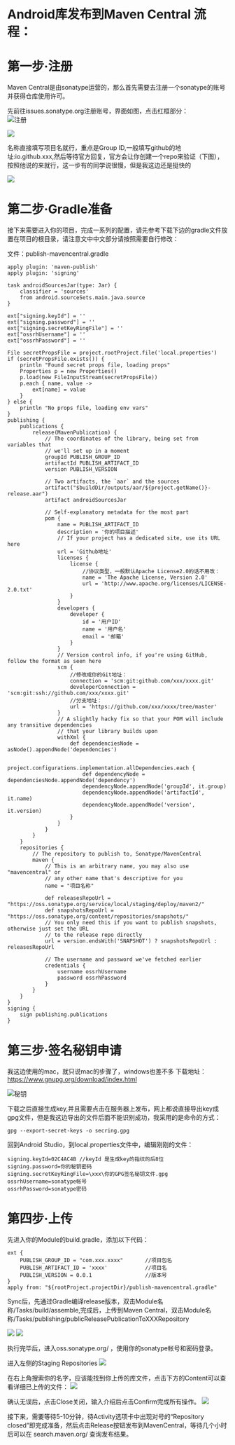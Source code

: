 # Android库发布到Maven Central 流程：

# 第一步·注册
Maven Central是由sonatype运营的，那么首先需要去注册一个sonatype的账号并获得仓库使用许可。

先前往issues.sonatype.org注册账号，界面如图，点击红框部分：  
![注册](https://p3-juejin.byteimg.com/tos-cn-i-k3u1fbpfcp/e0f5b0887fa4480ebad6f055c11a70d9~tplv-k3u1fbpfcp-zoom-1.image)

![](https://p3-juejin.byteimg.com/tos-cn-i-k3u1fbpfcp/66e5dde710184d528454a71be6511c38~tplv-k3u1fbpfcp-zoom-1.image)

名称直接填写项目名就行，重点是Group ID,一般填写github的地址:io.github.xxx,然后等待官方回复，官方会让你创建一个repo来验证（下图），按照他说的来就行，这一步有的同学说很慢，但是我这边还是挺快的

![](https://github.com/cwsky0221/ImageCache/blob/main/3FA44E50-5911-46BC-A8DC-181F6972A922.png?raw=true)

# 第二步·Gradle准备
接下来需要进入你的项目，完成一系列的配置，请先参考下载下边的gradle文件放置在项目的根目录，请注意文中中文部分请按照需要自行修改：

文件：publish-mavencentral.gradle

```
apply plugin: 'maven-publish'
apply plugin: 'signing'

task androidSourcesJar(type: Jar) {
    classifier = 'sources'
    from android.sourceSets.main.java.source
}

ext["signing.keyId"] = ''
ext["signing.password"] = ''
ext["signing.secretKeyRingFile"] = ''
ext["ossrhUsername"] = ''
ext["ossrhPassword"] = ''

File secretPropsFile = project.rootProject.file('local.properties')
if (secretPropsFile.exists()) {
    println "Found secret props file, loading props"
    Properties p = new Properties()
    p.load(new FileInputStream(secretPropsFile))
    p.each { name, value ->
        ext[name] = value
    }
} else {
    println "No props file, loading env vars"
}
publishing {
    publications {
        release(MavenPublication) {
            // The coordinates of the library, being set from variables that
            // we'll set up in a moment
            groupId PUBLISH_GROUP_ID
            artifactId PUBLISH_ARTIFACT_ID
            version PUBLISH_VERSION

            // Two artifacts, the `aar` and the sources
            artifact("$buildDir/outputs/aar/${project.getName()}-release.aar")
            artifact androidSourcesJar

            // Self-explanatory metadata for the most part
            pom {
                name = PUBLISH_ARTIFACT_ID
                description = '你的项目描述'
                // If your project has a dedicated site, use its URL here
                url = 'Github地址'
                licenses {
                    license {
                    	//协议类型，一般默认Apache License2.0的话不用改：
                        name = 'The Apache License, Version 2.0'
                        url = 'http://www.apache.org/licenses/LICENSE-2.0.txt'
                    }
                }
                developers {
                    developer {
                        id = '用户ID'
                        name = '用户名'
                        email = '邮箱'
                    }
                }
                // Version control info, if you're using GitHub, follow the format as seen here
                scm {
                	//修改成你的Git地址：
                    connection = 'scm:git:github.com/xxx/xxxx.git'
                    developerConnection = 'scm:git:ssh://github.com/xxx/xxxx.git'
                    //分支地址：
                    url = 'https://github.com/xxx/xxxx/tree/master'
                }
                // A slightly hacky fix so that your POM will include any transitive dependencies
                // that your library builds upon
                withXml {
                    def dependenciesNode = asNode().appendNode('dependencies')

                    project.configurations.implementation.allDependencies.each {
                        def dependencyNode = dependenciesNode.appendNode('dependency')
                        dependencyNode.appendNode('groupId', it.group)
                        dependencyNode.appendNode('artifactId', it.name)
                        dependencyNode.appendNode('version', it.version)
                    }
                }
            }
        }
    }
    repositories {
        // The repository to publish to, Sonatype/MavenCentral
        maven {
            // This is an arbitrary name, you may also use "mavencentral" or
            // any other name that's descriptive for you
            name = "项目名称"

            def releasesRepoUrl = "https://oss.sonatype.org/service/local/staging/deploy/maven2/"
            def snapshotsRepoUrl = "https://oss.sonatype.org/content/repositories/snapshots/"
            // You only need this if you want to publish snapshots, otherwise just set the URL
            // to the release repo directly
            url = version.endsWith('SNAPSHOT') ? snapshotsRepoUrl : releasesRepoUrl

            // The username and password we've fetched earlier
            credentials {
                username ossrhUsername
                password ossrhPassword
            }
        }
    }
}
signing {
    sign publishing.publications
}

```

# 第三步·签名秘钥申请

我这边使用的mac，就只说mac的步骤了，windows也差不多
下载地址：https://www.gnupg.org/download/index.html   


![秘钥](https://github.com/cwsky0221/ImageCache/blob/main/6FA21D24-6757-4E70-ADD0-03FF7F75EBD3.png?raw=true)

下载之后直接生成key,并且需要点击在服务器上发布，网上都说直接导出key成gpg文件，但是我这边导出的文件后面不能识别成功，我采用的是命令的方式：
```
gpg --export-secret-keys -o secring.gpg

```
回到Android Studio，到local.properties文件中，编辑刚刚的文件：
```
signing.keyId=02C4AC4B //keyId 是生成key的指纹的后8位
signing.password=你的秘钥密码
signing.secretKeyRingFile=\xxx\你的GPG签名秘钥文件.gpg
ossrhUsername=sonatype帐号
ossrhPassword=sonatype密码
```

# 第四步·上传
先进入你的Module的build.gradle，添加以下代码：
```
ext {
    PUBLISH_GROUP_ID = "com.xxx.xxxx"		//项目包名
    PUBLISH_ARTIFACT_ID = 'xxxx'			//项目名
    PUBLISH_VERSION = 0.0.1					//版本号
}
apply from: "${rootProject.projectDir}/publish-mavencentral.gradle"

```

Sync后，先通过Gradle编译release版本，双击Module名称/Tasks/build/assemble,完成后，上传到Maven Central，双击Module名称/Tasks/publishing/publicReleasePublicationToXXXRepository

![](https://p3-juejin.byteimg.com/tos-cn-i-k3u1fbpfcp/d0700693f8314302a4f9f6fc6e5f9463~tplv-k3u1fbpfcp-zoom-1.image)
![](https://p3-juejin.byteimg.com/tos-cn-i-k3u1fbpfcp/090cad7fcf1549e89a77a52b145e6a7b~tplv-k3u1fbpfcp-zoom-1.image)

执行完毕后，进入oss.sonatype.org/ ，使用你的sonatype帐号和密码登录。

进入左侧的Staging Repositories
![](https://p3-juejin.byteimg.com/tos-cn-i-k3u1fbpfcp/d43edd8abef5438d807070ace4255e20~tplv-k3u1fbpfcp-zoom-1.image)

在右上角搜索你的名字，应该能找到你上传的库文件，点击下方的Content可以查看详细已上传的文件：
![](https://p3-juejin.byteimg.com/tos-cn-i-k3u1fbpfcp/b9fe284feeea416aaae0236281672c36~tplv-k3u1fbpfcp-zoom-1.image)

确认无误后，点击Close关闭，输入介绍后点击Confirm完成所有操作。
![](https://p3-juejin.byteimg.com/tos-cn-i-k3u1fbpfcp/964d125711d2411dabf9621a4ebd15aa~tplv-k3u1fbpfcp-zoom-1.image)

接下来，需要等待5-10分钟，待Activity选项卡中出现对号的“Repository closed”即完成准备，然后点击Release按钮发布到MavenCentral，等待几个小时后可以在 search.maven.org/ 查询发布结果。
